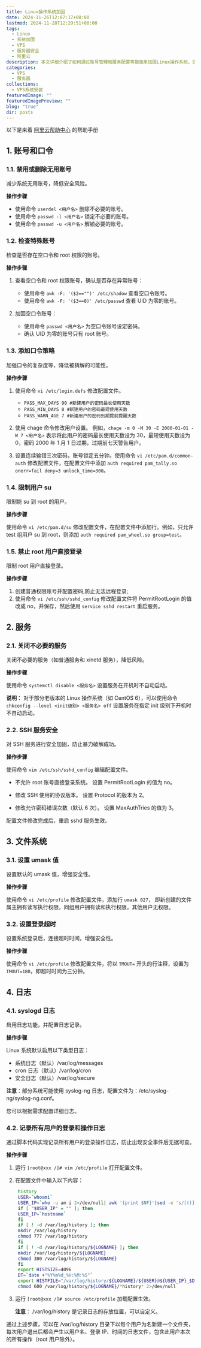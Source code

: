 ```yaml
---
title: Linux操作系统加固
date: 2024-11-26T12:07:17+08:00
lastmod: 2024-11-28T12:29:51+08:00
tags:
  - Linux
  - 系统加固
  - VPS
  - 服务器安全
  - 阿里云
description: 本文详细介绍了如何通过账号管理和服务配置等措施来加固Linux操作系统，提高系统的安全性。
categories:
  - VPS
  - 服务器
collections:
  - VPS系统安装
featuredImage: ""
featuredImagePreview: ""
blog: "true"
dir: posts
---
```


以下是来着 [阿里云帮助中心](https://help.aliyun.com/document_detail/49809.html) 的帮助手册

## 1. 账号和口令

### 1.1. 禁用或删除无用账号

减少系统无用账号，降低安全风险。

**操作步骤**
+ 使用命令 `userdel <用户名>` 删除不必要的账号。
+ 使用命令 `passwd -l <用户名>` 锁定不必要的账号。
+ 使用命令 `passwd -u <用户名>` 解锁必要的账号。

### 1.2. 检查特殊账号

检查是否存在空口令和 root 权限的账号。

**操作步骤**

1. 查看空口令和 root 权限账号，确认是否存在异常账号：
    + 使用命令 `awk -F: '($2=="")' /etc/shadow` 查看空口令账号。
    + 使用命令 `awk -F: '($3==0)' /etc/passwd` 查看 UID 为零的账号。

2. 加固空口令账号：
    + 使用命令 `passwd <用户名>` 为空口令账号设定密码。
    + 确认 UID 为零的账号只有 root 账号。

### 1.3. 添加口令策略

加强口令的复杂度等，降低被猜解的可能性。

**操作步骤**

1. 使用命令 `vi /etc/login.defs` 修改配置文件。
    + `PASS_MAX_DAYS 90 #新建用户的密码最长使用天数`
    + `PASS_MIN_DAYS 0 #新建用户的密码最短使用天数`
    + `PASS_WARN_AGE 7 #新建用户的密码到期提前提醒天数`

2. 使用 chage 命令修改用户设置。
    例如，`chage -m 0 -M 30 -E 2000-01-01 -W 7 <用户名>` 表示将此用户的密码最长使用天数设为 30，最短使用天数设为 0，密码 2000 年 1 月 1 日过期，过期前七天警告用户。

3. 设置连续输错三次密码，账号锁定五分钟。使用命令 `vi /etc/pam.d/common-auth` 修改配置文件，在配置文件中添加 `auth required pam_tally.so onerr=fail deny=3 unlock_time=300`。

### 1.4. 限制用户 su

限制能 su 到 root 的用户。

**操作步骤**

使用命令 `vi /etc/pam.d/su` 修改配置文件，在配置文件中添加行。例如，只允许 test 组用户 su 到 root，则添加 `auth required pam_wheel.so group=test`。

### 1.5. 禁止 root 用户直接登录

限制 root 用户直接登录。

**操作步骤**
1. 创建普通权限账号并配置密码,防止无法远程登录;
2. 使用命令 `vi /etc/ssh/sshd_config` 修改配置文件将 PermitRootLogin 的值改成 no，并保存，然后使用 `service sshd restart` 重启服务。

## 2. 服务

### 2.1. 关闭不必要的服务

关闭不必要的服务（如普通服务和 xinetd 服务），降低风险。

**操作步骤**

使用命令 `systemctl disable <服务名>` 设置服务在开机时不自动启动。

**说明**： 对于部分老版本的 Linux 操作系统（如 CentOS 6），可以使用命令 `chkconfig --level <init级别> <服务名> off` 设置服务在指定 init 级别下开机时不自动启动。

### 2.2. SSH 服务安全

对 SSH 服务进行安全加固，防止暴力破解成功。

**操作步骤**

使用命令 `vim /etc/ssh/sshd_config` 编辑配置文件。

+ 不允许 root 账号直接登录系统。
    设置 PermitRootLogin 的值为 no。

+ 修改 SSH 使用的协议版本。
    设置 Protocol 的版本为 2。

+ 修改允许密码错误次数（默认 6 次）。
    设置 MaxAuthTries 的值为 3。

配置文件修改完成后，重启 sshd 服务生效。

## 3. 文件系统

### 3.1. 设置 umask 值

设置默认的 umask 值，增强安全性。

**操作步骤**

使用命令 `vi /etc/profile` 修改配置文件，添加行 `umask 027`， 即新创建的文件属主拥有读写执行权限，同组用户拥有读和执行权限，其他用户无权限。

### 3.2. 设置登录超时

设置系统登录后，连接超时时间，增强安全性。

**操作步骤**

使用命令 `vi /etc/profile` 修改配置文件，将以 `TMOUT=` 开头的行注释，设置为 `TMOUT=180`，即超时时间为三分钟。

## 4. 日志

### 4.1. syslogd 日志

启用日志功能，并配置日志记录。

**操作步骤**

Linux 系统默认启用以下类型日志：
+ 系统日志（默认）/var/log/messages
+ cron 日志（默认）/var/log/cron
+ 安全日志（默认）/var/log/secure

**注意**：部分系统可能使用 syslog-ng 日志，配置文件为：/etc/syslog-ng/syslog-ng.conf。

您可以根据需求配置详细日志。

### 4.2. 记录所有用户的登录和操作日志

通过脚本代码实现记录所有用户的登录操作日志，防止出现安全事件后无据可查。

**操作步骤**

1. 运行 `[root@xxx /]# vim /etc/profile` 打开配置文件。
2. 在配置文件中输入以下内容：

    ```bash
     history
     USER=`whoami`
     USER_IP=`who -u am i 2>/dev/null| awk '{print $NF}'|sed -e 's/[()]//g'`
     if [ "$USER_IP" = "" ]; then
     USER_IP=`hostname`
     fi
     if [ ! -d /var/log/history ]; then
     mkdir /var/log/history
     chmod 777 /var/log/history
     fi
     if [ ! -d /var/log/history/${LOGNAME} ]; then
     mkdir /var/log/history/${LOGNAME}
     chmod 300 /var/log/history/${LOGNAME}
     fi
     export HISTSIZE=4096
     DT=`date +"%Y%m%d_%H:%M:%S"`
     export HISTFILE="/var/log/history/${LOGNAME}/${USER}@${USER_IP}_$DT"
     chmod 600 /var/log/history/${LOGNAME}/*history* 2>/dev/null
    ```

3. 运行 `[root@xxx /]# source /etc/profile` 加载配置生效。

    **注意**： /var/log/history 是记录日志的存放位置，可以自定义。

通过上述步骤，可以在 /var/log/history 目录下以每个用户为名新建一个文件夹，每次用户退出后都会产生以用户名、登录 IP、时间的日志文件，包含此用户本次的所有操作（root 用户除外）。
